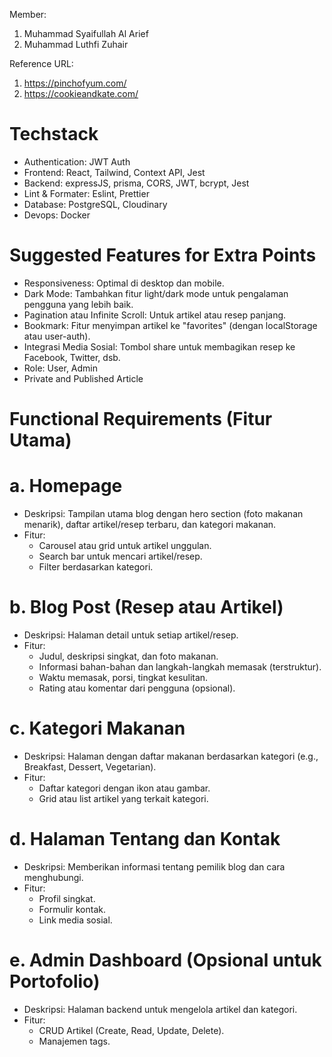 Member:
1. Muhammad Syaifullah Al Arief
2. Muhammad Luthfi Zuhair

Reference URL:
1. https://pinchofyum.com/ 
2. https://cookieandkate.com/

# Techstack
- Authentication: JWT Auth
- Frontend: React, Tailwind, Context API, Jest
- Backend: expressJS, prisma, CORS, JWT, bcrypt, Jest
- Lint & Formater: Eslint, Prettier
- Database: PostgreSQL, Cloudinary
- Devops: Docker

# Suggested Features for Extra Points

- Responsiveness: Optimal di desktop dan mobile.
- Dark Mode: Tambahkan fitur light/dark mode untuk pengalaman pengguna yang lebih baik.
- Pagination atau Infinite Scroll: Untuk artikel atau resep panjang.
- Bookmark: Fitur menyimpan artikel ke "favorites" (dengan localStorage atau user-auth).
- Integrasi Media Sosial: Tombol share untuk membagikan resep ke Facebook, Twitter, dsb.
- Role: User, Admin
- Private and Published Article

# Functional Requirements (Fitur Utama)
# a. Homepage

- Deskripsi: Tampilan utama blog dengan hero section (foto makanan menarik), daftar artikel/resep terbaru, dan kategori makanan.
- Fitur:
    - Carousel atau grid untuk artikel unggulan.
    - Search bar untuk mencari artikel/resep.
    - Filter berdasarkan kategori.

# b. Blog Post (Resep atau Artikel)

- Deskripsi: Halaman detail untuk setiap artikel/resep.
- Fitur:
  - Judul, deskripsi singkat, dan foto makanan.
  - Informasi bahan-bahan dan langkah-langkah memasak (terstruktur).
  - Waktu memasak, porsi, tingkat kesulitan.
  - Rating atau komentar dari pengguna (opsional).

# c. Kategori Makanan

- Deskripsi: Halaman dengan daftar makanan berdasarkan kategori (e.g., Breakfast, Dessert, Vegetarian).
- Fitur:  
	- Daftar kategori dengan ikon atau gambar.
	- Grid atau list artikel yang terkait kategori.

# d. Halaman Tentang dan Kontak

- Deskripsi: Memberikan informasi tentang pemilik blog dan cara menghubungi.
- Fitur:
  - Profil singkat.
  - Formulir kontak.
  - Link media sosial.

# e. Admin Dashboard (Opsional untuk Portofolio)

- Deskripsi: Halaman backend untuk mengelola artikel dan kategori.
- Fitur:
    - CRUD Artikel (Create, Read, Update, Delete).
    - Manajemen tags.
